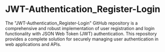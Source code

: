 # JWT-Authentication_Register-Login
The "JWT-Authentication_Register-Login" GitHub repository is a comprehensive and robust implementation of user registration and login functionality with JSON Web Token (JWT) authentication. This repository provides a complete solution for securely managing user authentication in web applications and APIs.
